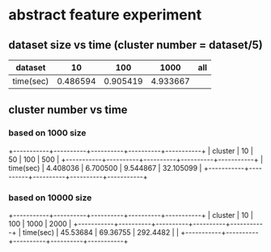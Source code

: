 
# abstract feature experiment

## dataset size vs time (cluster number = dataset/5)

|  dataset  |    10    |    100   |   1000   | all |
|:---------:|:--------:|:--------:|:--------:|:---:|
| time(sec) | 0.486594 | 0.905419 | 4.933667 |     |

## cluster number vs time

### based on 1000 size

+-----------+----------+----------+----------+-----------+
|  cluster  |    10    |    50    |   100    |    500    |
+-----------+----------+----------+----------+-----------+
| time(sec) | 4.408036 | 6.700500 | 9.544867 | 32.105099 |
+-----------+----------+----------+----------+-----------+

### based on 10000 size

+-----------+----------+----------+----------+-----------+
|  cluster  |    10    |    100   |   1000   |   2000    |
+-----------+----------+----------+----------+-----------+
| time(sec) | 45.53684 | 69.36755 | 292.4482 |           |
+-----------+----------+----------+----------+-----------+

